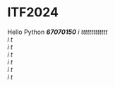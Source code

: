 # ITF2024

Hello Python ***67070150***
*i* *ttttttttttttt* <br>
*i*       *t*<br>
*i*       *t*<br>
*i*       *t*<br>
*i*       *t*<br>
*i*       *t*<br>
*i*       *t*<br>
